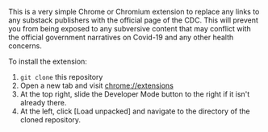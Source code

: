 This is a very simple Chrome or Chromium extension to replace any links to any
substack publishers with the official page of the CDC. This will prevent you
from being exposed to any subversive content that may conflict with the official
government narratives on Covid-19 and any other health concerns.

To install the extension:
   1. `git clone` this repository
   2. Open a new tab and visit <chrome://extensions>
   3. At the top right, slide the Developer Mode button to the right if it isn't already there.
   4. At the left, click [Load unpacked] and navigate to the directory of the cloned repository.
